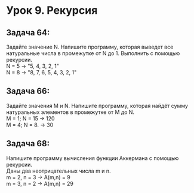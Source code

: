 # Урок 9. Рекурсия  

## Задача 64:  
Задайте значение N. Напишите программу, которая выведет все натуральные   числа в промежутке от N до 1. Выполнить с помощью рекурсии.  
N = 5 -> "5, 4, 3, 2, 1"  
N = 8 -> "8, 7, 6, 5, 4, 3, 2, 1"  

## Задача 66:  
Задайте значения M и N. Напишите программу, которая найдёт сумму натуральных   элементов в промежутке от M до N.  
M = 1; N = 15 -> 120  
M = 4; N = 8. -> 30  

## Задача 68:  
Напишите программу вычисления функции Аккермана с помощью рекурсии.  
Даны два неотрицательных числа m и n.  
m = 2, n = 3 -> A(m,n) = 9  
m = 3, n = 2 -> A(m,n) = 29  